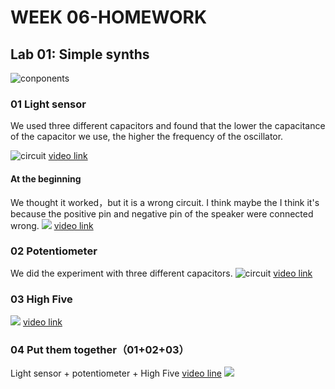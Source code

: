 
# WEEK 06-HOMEWORK

## Lab 01: Simple synths

![conponents](https://github.com/Yunhan-Wang/Arduino-Homework/blob/master/week6/components.JPG)
### 01 Light sensor 
We used three different capacitors and found that the lower the capacitance of the capacitor we use, the higher the frequency of the oscillator.

![circuit](https://github.com/Yunhan-Wang/Arduino-Homework/blob/master/week6/light%20sensor.JPG)
[video link](https://youtu.be/m1cYMPnAb3E)

#### At the beginning 
We thought it worked，but it is a wrong circuit.
I think maybe the I think it's because the positive pin and negative pin of the speaker were connected wrong.
![](https://github.com/Yunhan-Wang/Arduino-Homework/blob/master/week6/error.JPG)
[video link](https://youtu.be/YztyYHJTJ7M)

### 02 Potentiometer
We did the experiment with three different capacitors.
![circuit](https://github.com/Yunhan-Wang/Arduino-Homework/blob/master/week6/potentiometer.JPG)
[video link](https://youtu.be/B4y01yoSWmY)

### 03 High Five
![](https://github.com/Yunhan-Wang/Arduino-Homework/blob/master/week6/high5.JPG)
[video link](https://youtu.be/X6OplTC3lIM)


### 04 Put them together（01+02+03）

Light sensor + potentiometer + High Five
[video line](https://youtu.be/oXEiPWE_gTw)
![](https://github.com/Yunhan-Wang/Arduino-Homework/blob/master/week6/1%2B1%2B1.JPG)

